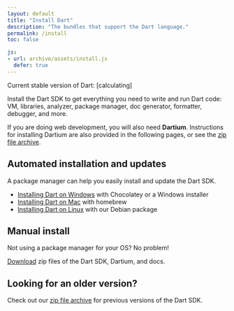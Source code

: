 ```yaml
---
layout: default
title: "Install Dart"
description: "The bundles that support the Dart language."
permalink: /install
toc: false

js:
- url: archive/assets/install.js
  defer: true
---
```


<p>Current stable version of Dart:
<span class="editor-build-rev-stable">[calculating]</span></p>

Install the Dart SDK to get everything you need to write and run Dart code:
VM, libraries, analyzer, package manager, doc generator,
formatter, debugger, and more.

If you are doing web development, you will also need **Dartium**.
Instructions for installing Dartium are also provided in the following pages,
or see the [zip file archive](/install/archive).

## Automated installation and updates

A package manager can help you easily install and update the Dart SDK.

* [Installing Dart on Windows](windows) with Chocolatey or a
  Windows installer
* [Installing Dart on Mac](mac) with homebrew
* [Installing Dart on Linux](linux) with our Debian package

## Manual install

Not using a package manager for your OS? No problem!

[Download](/install/archive)
zip files of the Dart SDK, Dartium, and docs.

## Looking for an older version?

Check out our [zip file archive](/install/archive) for
previous versions of the Dart SDK.
